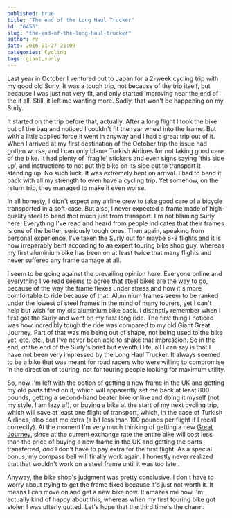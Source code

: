 ```yaml
---
published: true
title: "The end of the Long Haul Trucker"
id: "6456"
slug: "the-end-of-the-long-haul-trucker"
author: rv
date: 2016-01-27 21:09
categories: Cycling
tags: giant,surly
---
```

Last year in October I ventured out to Japan for a 2-week cycling trip with my good old Surly. It was a tough trip, not because of the trip itself, but because I was just not very fit, and only started improving near the end of the it all. Still, it left me wanting more. Sadly, that won't be happening on my Surly.

It started on the trip before that, actually. After a long flight I took the bike out of the bag and noticed I couldn't fit the rear wheel into the frame. But with a little applied force it went in anyway and I had a great trip out of it. When I arrived at my first destination of the October trip the issue had gotten worse, and I can only blame Turkish Airlines for not taking good care of the bike. It had plenty of 'fragile' stickers and even signs saying 'this side up', and instructions to not put the bike on its side but to transport it standing up. No such luck. It was extremely bent on arrival. I had to bend it back with all my strength to even have a cycling trip. Yet somehow, on the return trip, they managed to make it even worse.

In all honesty, I didn't expect any airline crew to take good care of a bicycle transported in a soft-case. But also, I never expected a frame made of high-quality steel to bend <em>that</em> much just from transport. I'm not blaming Surly here. Everything I've read and heard from people indicates that their frames is one of the better, seriously tough ones. Then again, speaking from personal experience, I've taken the Surly out for maybe 6-8 flights and it is now irreparably bent according to an expert touring bike shop guy, whereas my first aluminium bike has been on at least twice that many flights and never suffered any frame damage at all.

I seem to be going against the prevailing opinion here. Everyone online and everything I've read seems to agree that steel bikes are the way to go, because of the way the frame flexes under stress and how it's more comfortable to ride because of that. Aluminium frames seem to be ranked under the lowest of steel frames in the mind of many tourers, yet I can't help but wish for my old aluminium bike back. I distinctly remember when I first got the Surly and went on my first long ride. The first thing I noticed was how incredibly tough the ride was compared to my old Giant Great Journey. Part of that was me being out of shape, not being used to the bike yet, etc. etc., but I've never been able to shake that impression. So in the end, <em>at</em> the end of the Surly's brief but eventful life, all I can say is that I have not been very impressed by the Long Haul Trucker. It always seemed to be a bike that was meant for road racers who were willing to compromise in the direction of touring, not for touring people looking for maximum utility.

So, now I'm left with the option of getting a new frame in the UK and getting my old parts fitted on it, which will apparently set me back at least 800 pounds, getting a second-hand beater bike online and doing it myself (not my style, I am lazy af), or buying a bike at the start of my next cycling trip, which will save at least one flight of transport, which, in the case of Turkish Airlines, also cost me extra (a bit less than 100 pounds per flight if I recall correctly). At the moment I'm very much thinking of getting a new <a href="http://www.giant.co.jp/giant15/bike_datail.php?p_id=00000079#overview" target="_blank">Great Journey</a>, since at the current exchange rate the entire bike will cost less than the price of buying a new frame in the UK and getting the parts transferred, <em>and</em> I don't have to pay extra for the first flight. As a special bonus, my compass bell will finally work again. I honestly never realized that that wouldn't work on a steel frame until it was too late..

Anyway, the bike shop's judgment was pretty conclusive. I don't have to worry about trying to get the frame fixed because it's just not worth it. It means I can move on and get a new bike now. It amazes me how I'm actually kind of happy about this, whereas when my first touring bike got stolen I was utterly gutted. Let's hope that the third time's the charm.